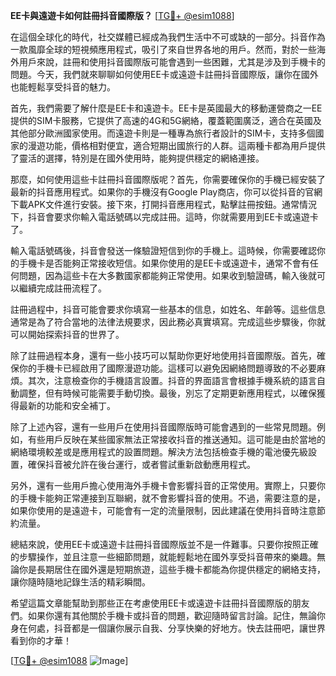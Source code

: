 **EE卡與遠遊卡如何註冊抖音國際版？** [[TG💪+ @esim1088](https://t.me/s/esim1088)]

在這個全球化的時代，社交媒體已經成為我們生活中不可或缺的一部分。抖音作為一款風靡全球的短視頻應用程式，吸引了來自世界各地的用戶。然而，對於一些海外用戶來說，註冊和使用抖音國際版可能會遇到一些困難，尤其是涉及到手機卡的問題。今天，我們就來聊聊如何使用EE卡或遠遊卡註冊抖音國際版，讓你在國外也能輕鬆享受抖音的魅力。

首先，我們需要了解什麼是EE卡和遠遊卡。EE卡是英國最大的移動運營商之一EE提供的SIM卡服務，它提供了高速的4G和5G網絡，覆蓋範圍廣泛，適合在英國及其他部分歐洲國家使用。而遠遊卡則是一種專為旅行者設計的SIM卡，支持多個國家的漫遊功能，價格相對便宜，適合短期出國旅行的人群。這兩種卡都為用戶提供了靈活的選擇，特別是在國外使用時，能夠提供穩定的網絡連接。

那麼，如何使用這些卡註冊抖音國際版呢？首先，你需要確保你的手機已經安裝了最新的抖音應用程式。如果你的手機沒有Google Play商店，你可以從抖音的官網下載APK文件進行安裝。接下來，打開抖音應用程式，點擊註冊按鈕。通常情況下，抖音會要求你輸入電話號碼以完成註冊。這時，你就需要用到EE卡或遠遊卡了。

輸入電話號碼後，抖音會發送一條驗證短信到你的手機上。這時候，你需要確認你的手機卡是否能夠正常接收短信。如果你使用的是EE卡或遠遊卡，通常不會有任何問題，因為這些卡在大多數國家都能夠正常使用。如果收到驗證碼，輸入後就可以繼續完成註冊流程了。

註冊過程中，抖音可能會要求你填寫一些基本的信息，如姓名、年齡等。這些信息通常是為了符合當地的法律法規要求，因此務必真實填寫。完成這些步驟後，你就可以開始探索抖音的世界了。

除了註冊過程本身，還有一些小技巧可以幫助你更好地使用抖音國際版。首先，確保你的手機卡已經啟用了國際漫遊功能。這樣可以避免因網絡問題導致的不必要麻煩。其次，注意檢查你的手機語言設置。抖音的界面語言會根據手機系統的語言自動調整，但有時候可能需要手動切換。最後，別忘了定期更新應用程式，以確保獲得最新的功能和安全補丁。

除了上述內容，還有一些用戶在使用抖音國際版時可能會遇到的一些常見問題。例如，有些用戶反映在某些國家無法正常接收抖音的推送通知。這可能是由於當地的網絡環境較差或是應用程式的設置問題。解決方法包括檢查手機的電池優先級設置，確保抖音被允許在後台運行，或者嘗試重新啟動應用程式。

另外，還有一些用戶擔心使用海外手機卡會影響抖音的正常使用。實際上，只要你的手機卡能夠正常連接到互聯網，就不會影響抖音的使用。不過，需要注意的是，如果你使用的是遠遊卡，可能會有一定的流量限制，因此建議在使用抖音時注意節約流量。

總結來說，使用EE卡或遠遊卡註冊抖音國際版並不是一件難事。只要你按照正確的步驟操作，並且注意一些細節問題，就能輕鬆地在國外享受抖音帶來的樂趣。無論你是長期居住在國外還是短期旅遊，這些手機卡都能為你提供穩定的網絡支持，讓你隨時隨地記錄生活的精彩瞬間。

希望這篇文章能幫助到那些正在考慮使用EE卡或遠遊卡註冊抖音國際版的朋友們。如果你還有其他關於手機卡或抖音的問題，歡迎隨時留言討論。記住，無論你身在何處，抖音都是一個讓你展示自我、分享快樂的好地方。快去註冊吧，讓世界看到你的才華！

[[TG💪+ @esim1088](https://t.me/s/esim1088) ![Image](https://i.postimg.cc/4NQfJmqS/Snipaste-2025-05-13-00-14-12.png)]